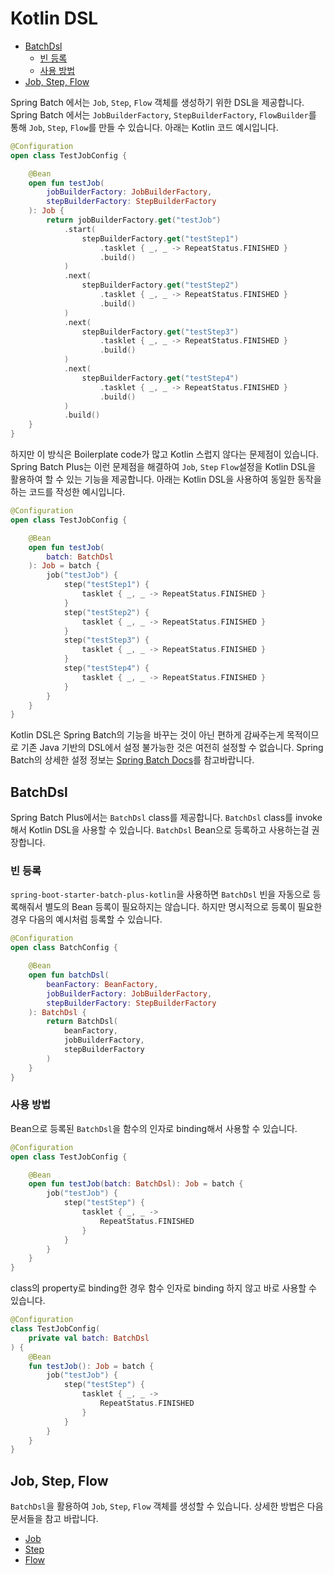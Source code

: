 # Kotlin DSL

- [BatchDsl](#batchdsl)
  - [빈 등록](#빈-등록)
  - [사용 방법](#사용-방법)
- [Job, Step, Flow](#job-step-flow)

Spring Batch 에서는 `Job`, `Step`, `Flow` 객체를 생성하기 위한 DSL을 제공합니다. Spring Batch 에서는 `JobBuilderFactory`, `StepBuilderFactory`, `FlowBuilder`를 통해 `Job`, `Step`, `Flow`를 만들 수 있습니다. 아래는 Kotlin 코드 예시입니다.

```kotlin
@Configuration
open class TestJobConfig {

    @Bean
    open fun testJob(
        jobBuilderFactory: JobBuilderFactory,
        stepBuilderFactory: StepBuilderFactory
    ): Job {
        return jobBuilderFactory.get("testJob")
            .start(
                stepBuilderFactory.get("testStep1")
                    .tasklet { _, _ -> RepeatStatus.FINISHED }
                    .build()
            )
            .next(
                stepBuilderFactory.get("testStep2")
                    .tasklet { _, _ -> RepeatStatus.FINISHED }
                    .build()
            )
            .next(
                stepBuilderFactory.get("testStep3")
                    .tasklet { _, _ -> RepeatStatus.FINISHED }
                    .build()
            )
            .next(
                stepBuilderFactory.get("testStep4")
                    .tasklet { _, _ -> RepeatStatus.FINISHED }
                    .build()
            )
            .build()
    }
}
```

하지만 이 방식은 Boilerplate code가 많고 Kotlin 스럽지 않다는 문제점이 있습니다. Spring Batch Plus는 이런 문제점을 해결하여 `Job`, `Step` `Flow`설정을 Kotlin DSL을 활용하여 할 수 있는 기능을 제공합니다. 아래는 Kotlin DSL을 사용하여 동일한 동작을 하는 코드를 작성한 예시입니다.

```kotlin
@Configuration
open class TestJobConfig {

    @Bean
    open fun testJob(
        batch: BatchDsl
    ): Job = batch {
        job("testJob") {
            step("testStep1") {
                tasklet { _, _ -> RepeatStatus.FINISHED }
            }
            step("testStep2") {
                tasklet { _, _ -> RepeatStatus.FINISHED }
            }
            step("testStep3") {
                tasklet { _, _ -> RepeatStatus.FINISHED }
            }
            step("testStep4") {
                tasklet { _, _ -> RepeatStatus.FINISHED }
            }
        }
    }
}
```

Kotlin DSL은 Spring Batch의 기능을 바꾸는 것이 아닌 편하게 감싸주는게 목적이므로 기존 Java 기반의 DSL에서 설정 불가능한 것은 여전히 설정할 수 없습니다. Spring Batch의 상세한 설정 정보는 [Spring Batch Docs](https://docs.spring.io/spring-batch/docs/current/reference/html/)를 참고바랍니다.

## BatchDsl

Spring Batch Plus에서는 `BatchDsl` class를 제공합니다. `BatchDsl` class를 invoke 해서 Kotlin DSL을 사용할 수 있습니다. `BatchDsl` Bean으로 등록하고 사용하는걸 권장합니다.

### 빈 등록

`spring-boot-starter-batch-plus-kotlin`을 사용하면 `BatchDsl` 빈을 자동으로 등록해줘서 별도의 Bean 등록이 필요하지는 않습니다. 하지만 명시적으로 등록이 필요한 경우 다음의 예시처럼 등록할 수 있습니다.

```kotlin
@Configuration
open class BatchConfig {

    @Bean
    open fun batchDsl(
        beanFactory: BeanFactory,
        jobBuilderFactory: JobBuilderFactory,
        stepBuilderFactory: StepBuilderFactory
    ): BatchDsl {
        return BatchDsl(
            beanFactory,
            jobBuilderFactory,
            stepBuilderFactory
        )
    }
}
```

### 사용 방법

Bean으로 등록된 `BatchDsl`을 함수의 인자로 binding해서 사용할 수 있습니다.

```kotlin
@Configuration
open class TestJobConfig {

    @Bean
    open fun testJob(batch: BatchDsl): Job = batch {
        job("testJob") {
            step("testStep") {
                tasklet { _, _ ->
                    RepeatStatus.FINISHED
                }
            }
        }
    }
}
```

class의 property로 binding한 경우 함수 인자로 binding 하지 않고 바로 사용할 수 있습니다.

```kotlin
@Configuration
class TestJobConfig(
    private val batch: BatchDsl
) {
    @Bean
    fun testJob(): Job = batch {
        job("testJob") {
            step("testStep") {
                tasklet { _, _ ->
                    RepeatStatus.FINISHED
                }
            }
        }
    }
}
```

## Job, Step, Flow

`BatchDsl`을 활용하여 `Job`, `Step`, `Flow` 객체를 생성할 수 있습니다. 상세한 방법은 다음 문서들을 참고 바랍니다.

- [Job](./job/README.md)
- [Step](./step/README.md)
- [Flow](./flow/README.md)